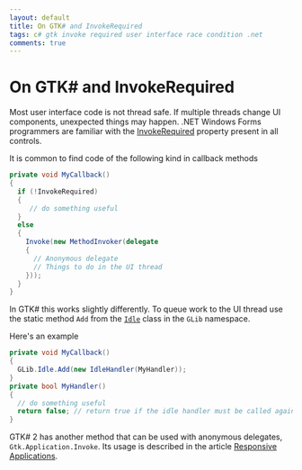 ```yaml
---
layout: default
title: On GTK# and InvokeRequired
tags: c# gtk invoke required user interface race condition .net
comments: true
---
```

# On GTK# and InvokeRequired

Most user interface code is not thread safe. If multiple threads change UI components, unexpected things may happen. .NET Windows Forms programmers are familiar with the [InvokeRequired](https://docs.microsoft.com/en-us/dotnet/api/system.windows.forms.control.invokerequired) property present in all controls.

It is common to find code of the following kind in callback methods

```c#
private void MyCallback()
{
  if (!InvokeRequired)
  {
     // do something useful
  }
  else
  {
    Invoke(new MethodInvoker(delegate
    {
      // Anonymous delegate
      // Things to do in the UI thread
    }));
  }
}
```

In GTK# this works slightly differently. To queue work to the UI thread use the static method `Add` from the [`Idle`](http://docs.go-mono.com/index.aspx?link=T:GLib.Idle) class in the `GLib` namespace.

Here's an example

```c#
private void MyCallback()
{
  GLib.Idle.Add(new IdleHandler(MyHandler));
}
private bool MyHandler()
{
  // do something useful
  return false; // return true if the idle handler must be called again
}
```

GTK# 2 has another method that can be used with anonymous delegates, `Gtk.Application.Invoke`. Its usage is described in the article [Responsive Applications](https://www.mono-project.com/docs/gui/gtksharp/responsive-applications/).
